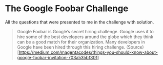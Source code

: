 # The Google Foobar Challenge

All the questions that were presented to me in the challenge with solution.

> Google Foobar is Google’s secret hiring challenge. Google uses it to hire some of the best developers around the globe which they think can be a good match for their organization. Many developers in Google have been hired through this hiring challenge. (Source)[https://medium.com/magentacodes/things-you-should-know-about-google-foobar-invitation-703a535bf30f]